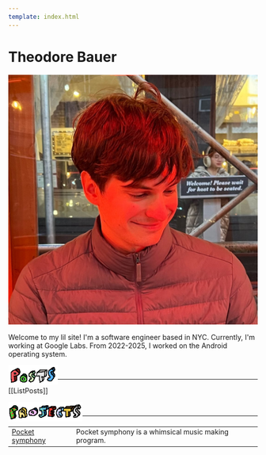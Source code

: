 ```yaml
---
template: index.html
---
```


# Theodore Bauer

<div class="profile-picture-container">
    <img src="images/ted.jpeg" alt="Profile Picture" class="profile-picture">
    <div class="bio-content">
        <p>Welcome to my lil site! I'm a software engineer based in NYC. Currently, I'm working at Google Labs. From 2022-2025, I worked on the Android operating system.</p>
    </div>
</div>

<img src="images/posts.png" width="100px" height="40px" style="margin-bottom: -15px" />

<div style="border-top: solid; border-width: 1px;">

[[ListPosts]]

</div>

<img src="images/projects.png" width="150px" height="40px" style="margin-bottom: -15px" />

<div style="border-top: solid; border-width: 1px; padding-top: 7px">

| | |
| -------- | ------- |
| [Pocket symphony](https://tedbauer.github.io/pocket-symphony.html)   | Pocket symphony is a whimsical music making program. |

</div>
